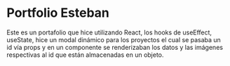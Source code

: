 # Portfolio Esteban

Este es un portafolio que hice utilizando React, los hooks de useEffect, useState, hice un modal dinámico para los proyectos el cual se pasaba un id vía props y en un componente se renderizaban los datos y las imágenes respectivas al id que están almacenadas en un objeto.
